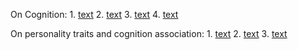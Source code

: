 On Cognition:
    1. [text](https://cambridgecognition.com/what-is-cognition/)
    2. [text](https://www.britannica.com/topic/cognition-thought-process)
    3. [text](https://ca.indeed.com/career-advice/career-development/cognitive-ability)
    4. [text](https://en.wikipedia.org/wiki/Cognitive_skill)

On personality traits and cognition association:
    1. [text](<https://www.mdpi.com/2624-8611/5/1/8#:~:text=Social%20media%20usage%20is%20positively%20correlated%20with%20openness%20to%20experiences,BFI%2D10)%2C%20age.>)
    2. [text](https://www.ncbi.nlm.nih.gov/pmc/articles/PMC7484019/pdf/nihms-1614123.pdf)
    3. [text](https://files.eric.ed.gov/fulltext/EJ1332326.pdf)